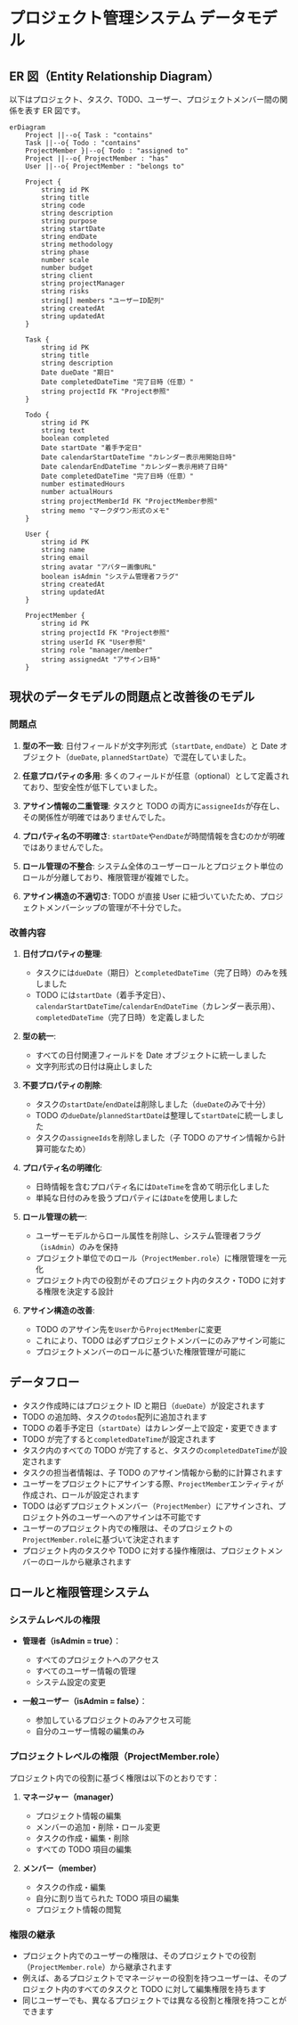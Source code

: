 # プロジェクト管理システム データモデル

## ER 図（Entity Relationship Diagram）

以下はプロジェクト、タスク、TODO、ユーザー、プロジェクトメンバー間の関係を表す ER 図です。

```mermaid
erDiagram
    Project ||--o{ Task : "contains"
    Task ||--o{ Todo : "contains"
    ProjectMember }|--o{ Todo : "assigned to"
    Project ||--o{ ProjectMember : "has"
    User ||--o{ ProjectMember : "belongs to"

    Project {
        string id PK
        string title
        string code
        string description
        string purpose
        string startDate
        string endDate
        string methodology
        string phase
        number scale
        number budget
        string client
        string projectManager
        string risks
        string[] members "ユーザーID配列"
        string createdAt
        string updatedAt
    }

    Task {
        string id PK
        string title
        string description
        Date dueDate "期日"
        Date completedDateTime "完了日時（任意）"
        string projectId FK "Project参照"
    }

    Todo {
        string id PK
        string text
        boolean completed
        Date startDate "着手予定日"
        Date calendarStartDateTime "カレンダー表示用開始日時"
        Date calendarEndDateTime "カレンダー表示用終了日時"
        Date completedDateTime "完了日時（任意）"
        number estimatedHours
        number actualHours
        string projectMemberId FK "ProjectMember参照"
        string memo "マークダウン形式のメモ"
    }

    User {
        string id PK
        string name
        string email
        string avatar "アバター画像URL"
        boolean isAdmin "システム管理者フラグ"
        string createdAt
        string updatedAt
    }

    ProjectMember {
        string id PK
        string projectId FK "Project参照"
        string userId FK "User参照"
        string role "manager/member"
        string assignedAt "アサイン日時"
    }
```

## 現状のデータモデルの問題点と改善後のモデル

### 問題点

1. **型の不一致**: 日付フィールドが文字列形式（`startDate`, `endDate`）と Date オブジェクト（`dueDate`, `plannedStartDate`）で混在していました。

2. **任意プロパティの多用**: 多くのフィールドが任意（optional）として定義されており、型安全性が低下していました。

3. **アサイン情報の二重管理**: タスクと TODO の両方に`assigneeIds`が存在し、その関係性が明確ではありませんでした。

4. **プロパティ名の不明確さ**: `startDate`や`endDate`が時間情報を含むのかが明確ではありませんでした。

5. **ロール管理の不整合**: システム全体のユーザーロールとプロジェクト単位のロールが分離しており、権限管理が複雑でした。

6. **アサイン構造の不適切さ**: TODO が直接 User に紐づいていたため、プロジェクトメンバーシップの管理が不十分でした。

### 改善内容

1. **日付プロパティの整理**:

   - タスクには`dueDate`（期日）と`completedDateTime`（完了日時）のみを残しました
   - TODO には`startDate`（着手予定日）、`calendarStartDateTime`/`calendarEndDateTime`（カレンダー表示用）、`completedDateTime`（完了日時）を定義しました

2. **型の統一**:

   - すべての日付関連フィールドを Date オブジェクトに統一しました
   - 文字列形式の日付は廃止しました

3. **不要プロパティの削除**:

   - タスクの`startDate`/`endDate`は削除しました（`dueDate`のみで十分）
   - TODO の`dueDate`/`plannedStartDate`は整理して`startDate`に統一しました
   - タスクの`assigneeIds`を削除しました（子 TODO のアサイン情報から計算可能なため）

4. **プロパティ名の明確化**:

   - 日時情報を含むプロパティ名には`DateTime`を含めて明示化しました
   - 単純な日付のみを扱うプロパティには`Date`を使用しました

5. **ロール管理の統一**:

   - ユーザーモデルからロール属性を削除し、システム管理者フラグ（`isAdmin`）のみを保持
   - プロジェクト単位でのロール（`ProjectMember.role`）に権限管理を一元化
   - プロジェクト内での役割がそのプロジェクト内のタスク・TODO に対する権限を決定する設計

6. **アサイン構造の改善**:
   - TODO のアサイン先を`User`から`ProjectMember`に変更
   - これにより、TODO は必ずプロジェクトメンバーにのみアサイン可能に
   - プロジェクトメンバーのロールに基づいた権限管理が可能に

## データフロー

- タスク作成時にはプロジェクト ID と期日（`dueDate`）が設定されます
- TODO の追加時、タスクの`todos`配列に追加されます
- TODO の着手予定日（`startDate`）はカレンダー上で設定・変更できます
- TODO が完了すると`completedDateTime`が設定されます
- タスク内のすべての TODO が完了すると、タスクの`completedDateTime`が設定されます
- タスクの担当者情報は、子 TODO のアサイン情報から動的に計算されます
- ユーザーをプロジェクトにアサインする際、`ProjectMember`エンティティが作成され、ロールが設定されます
- TODO は必ずプロジェクトメンバー（`ProjectMember`）にアサインされ、プロジェクト外のユーザーへのアサインは不可能です
- ユーザーのプロジェクト内での権限は、そのプロジェクトの`ProjectMember.role`に基づいて決定されます
- プロジェクト内のタスクや TODO に対する操作権限は、プロジェクトメンバーのロールから継承されます

## ロールと権限管理システム

### システムレベルの権限

- **管理者（isAdmin = true）**：

  - すべてのプロジェクトへのアクセス
  - すべてのユーザー情報の管理
  - システム設定の変更

- **一般ユーザー（isAdmin = false）**：
  - 参加しているプロジェクトのみアクセス可能
  - 自分のユーザー情報の編集のみ

### プロジェクトレベルの権限（ProjectMember.role）

プロジェクト内での役割に基づく権限は以下のとおりです：

1. **マネージャー（manager）**

   - プロジェクト情報の編集
   - メンバーの追加・削除・ロール変更
   - タスクの作成・編集・削除
   - すべての TODO 項目の編集

2. **メンバー（member）**
   - タスクの作成・編集
   - 自分に割り当てられた TODO 項目の編集
   - プロジェクト情報の閲覧

### 権限の継承

- プロジェクト内でのユーザーの権限は、そのプロジェクトでの役割（`ProjectMember.role`）から継承されます
- 例えば、あるプロジェクトでマネージャーの役割を持つユーザーは、そのプロジェクト内のすべてのタスクと TODO に対して編集権限を持ちます
- 同じユーザーでも、異なるプロジェクトでは異なる役割と権限を持つことができます
